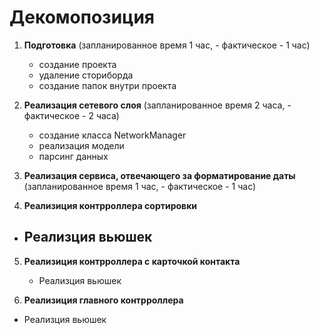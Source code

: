 # Декомопозиция 

1) **Подготовка** (запланированное время 1 час, - фактическое - 1 час)
   - создание проекта
   - удаление сториборда
   - создание папок внутри проекта

2) **Реализация сетевого слоя** (запланированное время 2 часа, - фактическое - 2 часа)
   - создание класса NetworkManager
   - реализация модели 
   - парсинг данных
  
3) **Реализация сервиса, отвечающего за форматирование даты** (запланированное время 1 час, - фактическое - 1 час)
  
4) **Реализиция контрроллера сортировки**
  - Реализция вьюшек
    -    
  
5) **Реализиция контрроллера с карточкой контакта**
     - Реализция вьюшек

6) **Реализиция главного контрроллера**
  - Реализция вьюшек
